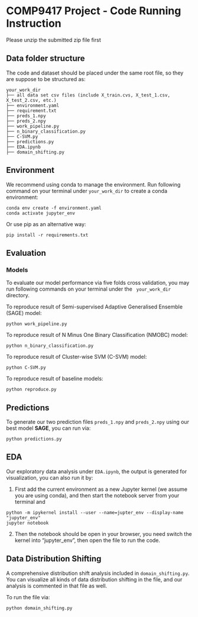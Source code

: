 # COMP9417 Project - Code Running Instruction

Please unzip the submitted zip file first

## Data folder structure

The code and dataset should be placed under the same root file, so they are suppose to be structured as:

```
your_work_dir
├── all data set csv files (include X_train.cvs, X_test_1.csv, X_test_2.csv, etc.)
├── environment.yaml
├── requirement.txt
├── preds_1.npy
├── preds_2.npy
├── work_pipeline.py
├── n_binary_classification.py
├── C-SVM.py
├── predictions.py
├── EDA.ipynb
├── domain_shifting.py
```

## Environment

We recommend using conda to manage the environment. Run following command on your terminal under `your_work_dir` to create a conda environment:

```
conda env create -f environment.yaml
conda activate jupyter_env
```

Or use pip as an alternative way:

```
pip install -r requirements.txt
```

## Evaluation

### Models

To evaluate our model performance via five folds cross validation, you may run following commands on your terminal under the ` your_work_dir` directory.

To reproduce result of Semi-supervised Adaptive Generalised Ensemble (SAGE) model:

```
python work_pipeline.py
```

To reproduce result of  N Minus One Binary Classification (NMOBC) model:

```
python n_binary_classification.py
```

To reproduce result of  Cluster-wise SVM (C-SVM) model:

```
python C-SVM.py
```

To reproduce result of baseline models:

```
python reproduce.py
```

## Predictions

To generate our two prediction files `preds_1.npy` and `preds_2.npy` using our best model **SAGE**, you can run via:

```
python predictions.py
```

## EDA

Our exploratory data analysis under `EDA.ipynb`, the output is generated for visualization, you can also run it by:

1. First add the current environment as a new Jupyter kernel (we assume you are using conda), and then start the notebook server from your terminal and 

```
python -m ipykernel install --user --name=jupter_env --display-name "jupyter_env"
jupyter notebook
```

2. Then the notebook should be open in your browser, you need switch the kernel into “jupyter_env”, then open the file to run the code.

## Data Distribution Shifting

A comprehensive distribution shift analysis included in `domain_shifting.py`. You can visualize all kinds of data distribution shifting in the file, and our analysis is commented in that file as well.

To run the file via:

```
python domain_shifting.py
```
